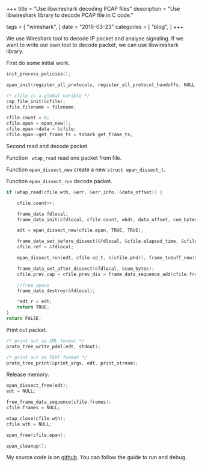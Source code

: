 +++
title = "Use libwireshark decoding PCAP files"
description = "Use libwireshark library to decode PCAP file in C code."

tags = [
    "wireshark",
]
date = "2016-03-23"
categories = [
    "blog",
]
+++

We use Wireshark tool to decode IP packet and analyse signaling. If we want to write our own tool to decode packet, we can use libwireshark library.

First do some initial work.

```c
init_process_policies();

epan_init(register_all_protocols, register_all_protocol_handoffs, NULL, NULL);

/* cfile is a global varible */
cap_file_init(&cfile);
cfile.filename = filename;

cfile.count = 0;
cfile.epan = epan_new();
cfile.epan->data = &cfile;
cfile.epan->get_frame_ts = tshark_get_frame_ts;
```

Second read and decode packet.

Function ` wtap_read` read one packet from file.

Function `epan_dissect_new` create a new `struct epan_dissect_t`.

Function `epan_dissect_run` decode packet.

```C
if (wtap_read(cfile.wth, &err, &err_info, &data_offset)) {

	cfile.count++;

	frame_data fdlocal;
	frame_data_init(&fdlocal, cfile.count, whdr, data_offset, cum_bytes);

	edt = epan_dissect_new(cfile.epan, TRUE, TRUE);

	frame_data_set_before_dissect(&fdlocal, &cfile.elapsed_time, &cfile.ref, cfile.prev_dis);
	cfile.ref = &fdlocal;

	epan_dissect_run(edt, cfile.cd_t, &(cfile.phdr), frame_tvbuff_new(&fdlocal, buf), &fdlocal, &cfile.cinfo);

	frame_data_set_after_dissect(&fdlocal, &cum_bytes);
	cfile.prev_cap = cfile.prev_dis = frame_data_sequence_add(cfile.frames, &fdlocal);

	//free space
	frame_data_destroy(&fdlocal);

	*edt_r = edt;
	return TRUE;
}
return FALSE;
```

Print out packet.

```C
/* print out as XML format */
proto_tree_write_pdml(edt, stdout);

/* print out as TEXT format */
proto_tree_print(&print_args, edt, print_stream);
```

Release memory.

```C
epan_dissect_free(edt);
edt = NULL;

free_frame_data_sequence(cfile.frames);
cfile.frames = NULL;

wtap_close(cfile.wth);
cfile.wth = NULL;

epan_free(cfile.epan);

epan_cleanup();
```

My source code is on [github](https://github.com/sunwxg/decode_by_libwireshark). You can follow the guide to run and debug.
